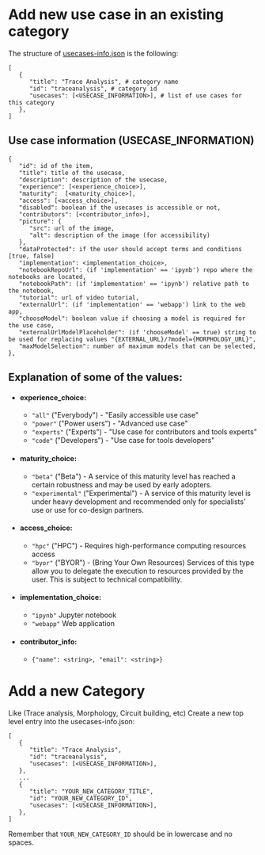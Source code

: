 
# Add new use case in an existing category

The structure of [usecases-info.json](../usecases-info.json) is the following:
```
[
   {
      "title": "Trace Analysis", # category name
      "id": "traceanalysis", # category id
      "usecases": [<USECASE_INFORMATION>], # list of use cases for this category
   },
]
```

## Use case information (USECASE_INFORMATION)
```
{
   "id": id of the item,
   "title": title of the usecase,
   "description": description of the usecase,
   "experience": [<experience_choice>],
   "maturity":  [<maturity_choice>],
   "access": [<access_choice>],
   "disabled": boolean if the usecases is accessible or not,
   "contributors": [<contributor_info>],
   "picture": {
      "src": url of the image,
      "alt": description of the image (for accessibility)
   },
   "dataProtected": if the user should accept terms and conditions [true, false]
   "implementation": <implementation_choice>,
   "notebookRepoUrl": (if 'implementation' == 'ipynb') repo where the notebooks are located,
   "notebookPath": (if 'implementation' == 'ipynb') relative path to the notebook,
   "tutorial": url of video tutorial,
   "externalUrl": (if 'implementation' == 'webapp') link to the web app,
   "chooseModel": boolean value if choosing a model is required for the use case,
   "externalUrlModelPlaceholder": (if 'chooseModel' == true) string to be used for replacing values "{EXTERNAL_URL}/?model={MORPHOLOGY_URL}",
   "maxModelSelection": number of maximum models that can be selected,
},
```

## Explanation of some of the values:

* #### experience_choice:
   * `"all"` ("Everybody") - "Easily accessible use case"
   * `"power"` ("Power users") - "Advanced use case"
   * `"experts"` ("Experts") - "Use case for contributors and tools experts"
   * `"code"` ("Developers") - "Use case for tools developers"

* #### maturity_choice:
   * `"beta"` ("Beta") - A service of this maturity level has reached a certain robustness and may be used by early adopters.
   * `"experimental"` ("Experimental") - A service of this maturity level is under heavy development and recommended only for specialists’ use or use for co-design partners.

* #### access_choice:
   * `"hpc"` ("HPC") - Requires high-performance computing resources access
   * `"byor"` ("BYOR") - (Bring Your Own Resources) Services of this type allow you to delegate the execution to resources provided by the user. This is subject to technical compatibility.

* #### implementation_choice:
   * `"ipynb"` Jupyter notebook
   * `"webapp"` Web application

* #### contributor_info:
   * `{"name": <string>, "email": <string>}`


# Add a new Category

Like (Trace analysis, Morphology, Circuit building, etc)
Create a new top level entry into the usecases-info.json:
```
[
   {
      "title": "Trace Analysis",
      "id": "traceanalysis",
      "usecases": [<USECASE_INFORMATION>],
   },
   ...
   {
      "title": "YOUR_NEW_CATEGORY_TITLE",
      "id": "YOUR_NEW_CATEGORY_ID",
      "usecases": [<USECASE_INFORMATION>],
   },
]
```
Remember that `YOUR_NEW_CATEGORY_ID` should be in lowercase and no spaces.
